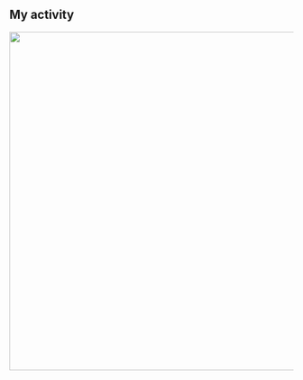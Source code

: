 ## My activity
<div align="center">
  <img width="600px"src="https://github-readme-streak-stats.herokuapp.com/?user=static-fuji&theme=react"  />
</div>
